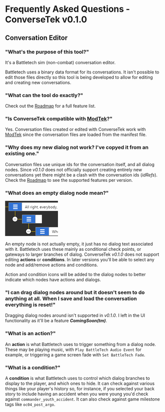 # Frequently Asked Questions - ConverseTek v0.1.0

## Conversation Editor

### "What's the purpose of this tool?"

It's a Battletech sim (non-combat) conversation editor.

Battletech uses a binary data format for its conversations. It isn't possible to edit those files directly so this tool is being developed to allow for editing and creating new conversations.

### "What can the tool do exactly?"

Check out the [Roadmap](https://github.com/CWolfs/ConverseTek/#roadmap) for a full feature list.

### "Is ConverseTek compatible with [ModTek](https://github.com/Mpstark/ModTek)?"

Yes. Conversation files created or edited with ConverseTek work with [ModTek](https://github.com/Mpstark/ModTek) since the conversation files are loaded from the manifest file.

### "Why does my new dialog not work? I've copyed it from an existing one."

Conversation files use unique ids for the conversation itself, and all dialog nodes. Since _v0.1.0_ does not officially support creating entirely new conversations yet
there might be a clash with the conversation ids (_idRefs_). Check the [Roadmap](https://github.com/CWolfs/ConverseTek/#roadmap) to see the supported features per version.

### "What does an empty dialog node mean?"

![Conversation Empty Node](./images/conversation-empty-node.png)

An empty node is not actually empty, it just has no dialog text associated with it. Battletech uses these mainly as conditional check points, or gateways to larger
branches of dialog. ConverseTek _v0.1.0_ does not support editing **actions** or **conditions**. In later versions you'll be able to select any node
and add/remove actions and conditions.

Action and condition icons will be added to the dialog nodes to better indicate which nodes have actions and dialogs.

### "I can drag dialog nodes around but it doesn't seem to do anything at all. When I save and load the conversation everything is reset!"

Dragging dialog nodes around isn't supported in _v0.1.0_. I left in the UI functionality as it'll be a feature **_ComingSoon(tm)_**.

### "What is an action?"

An **action** is what Battletech uses to trigger something from a dialog node. These may be playing music, with `Play BattleTech Audio Event` for example, or triggering a
game screen fade with `Set BattleTech Fade`.

### "What is a condition?"

A **condition** is what Battletech uses to control which dialog branches to display to the player, and which ones to hide. It can check against various things like
your player's history so, for instance, if you selected your back story to include having an accident when you were young you'd check against `commander_youth_accident`. It can also check against game milestone tags like `oc04_post_argo`.